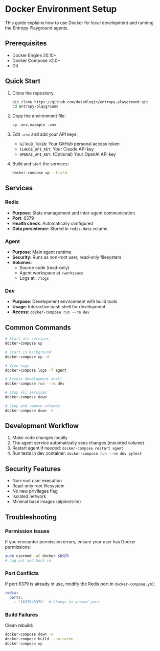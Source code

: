 # Docker Environment Setup

This guide explains how to use Docker for local development and running the Entropy Playground agents.

## Prerequisites

- Docker Engine 20.10+
- Docker Compose v2.0+
- Git

## Quick Start

1. Clone the repository:

   ```bash
   git clone https://github.com/datablogin/entropy-playground.git
   cd entropy-playground
   ```

2. Copy the environment file:

   ```bash
   cp .env.example .env
   ```

3. Edit `.env` and add your API keys:
   - `GITHUB_TOKEN`: Your GitHub personal access token
   - `CLAUDE_API_KEY`: Your Claude API key
   - `OPENAI_API_KEY`: (Optional) Your OpenAI API key

4. Build and start the services:

   ```bash
   docker-compose up --build
   ```

## Services

### Redis

- **Purpose**: State management and inter-agent communication
- **Port**: 6379
- **Health check**: Automatically configured
- **Data persistence**: Stored in `redis-data` volume

### Agent

- **Purpose**: Main agent runtime
- **Security**: Runs as non-root user, read-only filesystem
- **Volumes**:
  - Source code (read-only)
  - Agent workspace at `/workspace`
  - Logs at `./logs`

### Dev

- **Purpose**: Development environment with build tools
- **Usage**: Interactive bash shell for development
- **Access**: `docker-compose run --rm dev`

## Common Commands

```bash
# Start all services
docker-compose up

# Start in background
docker-compose up -d

# View logs
docker-compose logs -f agent

# Access development shell
docker-compose run --rm dev

# Stop all services
docker-compose down

# Stop and remove volumes
docker-compose down -v
```

## Development Workflow

1. Make code changes locally
2. The agent service automatically sees changes (mounted volume)
3. Restart agent if needed: `docker-compose restart agent`
4. Run tests in dev container: `docker-compose run --rm dev pytest`

## Security Features

- Non-root user execution
- Read-only root filesystem
- No new privileges flag
- Isolated network
- Minimal base images (alpine/slim)

## Troubleshooting

### Permission Issues

If you encounter permission errors, ensure your user has Docker permissions:

```bash
sudo usermod -aG docker $USER
# Log out and back in
```

### Port Conflicts

If port 6379 is already in use, modify the Redis port in `docker-compose.yml`:

```yaml
redis:
  ports:
    - "16379:6379"  # Change to unused port
```

### Build Failures

Clean rebuild:

```bash
docker-compose down -v
docker-compose build --no-cache
docker-compose up
```
